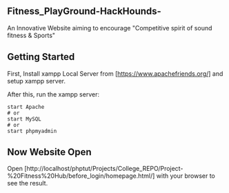 ## Fitness_PlayGround-HackHounds-
An Innovative Website aiming to encourage "Competitive spirit of sound fitness & Sports"

## Getting Started
First, Install xampp Local Server from [https://www.apachefriends.org/] and setup xampp server.

After this, run the xampp server:
```
start Apache
# or
start MySQL 
# or
start phpmyadmin
```
## Now Website Open
Open [http://localhost/phptut/Projects/College_REPO/Project-%20Fitness%20Hub/before_login/homepage.html/] with your browser to see the result.
